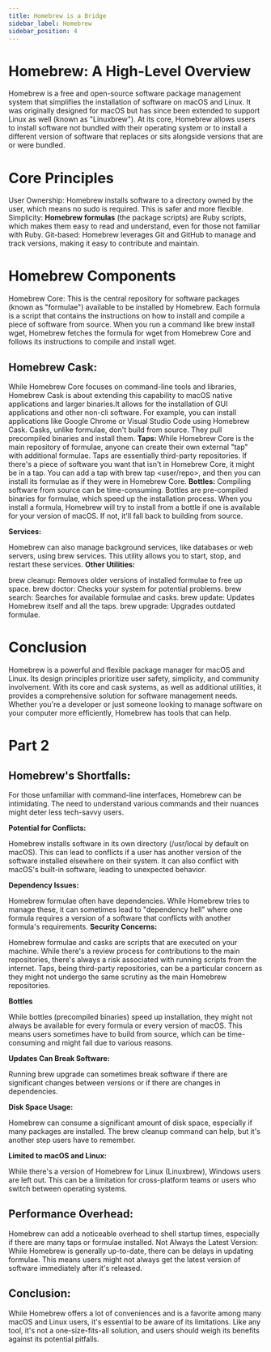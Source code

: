 ```yaml
---
title: Homebrew is a Bridge
sidebar_label: Homebrew
sidebar_position: 4
---
```




# Homebrew: A High-Level Overview

Homebrew is a free and open-source software package management system that simplifies the installation of software on macOS and Linux. It was originally designed for macOS but has since been extended to support Linux as well (known as "Linuxbrew").
At its core, Homebrew allows users to install software not bundled with their operating system or to install a different version of software that replaces or sits alongside versions that are or were bundled.

# Core Principles

User Ownership: Homebrew installs software to a directory owned by the user, which means no sudo is required. This is safer and more flexible. Simplicity: **Homebrew formulas**  (the package scripts) are Ruby scripts, which makes them easy to read and understand, even for those not familiar with Ruby.
Git-based: 
Homebrew leverages Git and GitHub to manage and track versions, making it easy to contribute and maintain.
# Homebrew Components
Homebrew Core:
This is the central repository for software packages (known as "formulae") available to be installed by Homebrew.
Each formula is a script that contains the instructions on how to install and compile a piece of software from source.
When you run a command like brew install wget, Homebrew fetches the formula for wget from Homebrew Core and follows its instructions to compile and install wget.

## Homebrew Cask:
While Homebrew Core focuses on command-line tools and libraries, Homebrew Cask is about extending this capability to macOS native applications and larger binaries.It allows for the installation of GUI applications and other non-cli software.
For example, you can install applications like Google Chrome or Visual Studio Code using Homebrew Cask.
Casks, unlike formulae, don't build from source. They pull precompiled binaries and install them.
**Taps:**
While Homebrew Core is the main repository of formulae, anyone can create their own external "tap" with additional formulae.
Taps are essentially third-party repositories. If there's a piece of software you want that isn't in Homebrew Core, it might be in a tap. You can add a tap with brew tap <user/repo>, and then you can install its formulae as if they were in Homebrew Core.
**Bottles:**
Compiling software from source can be time-consuming. Bottles are pre-compiled binaries for formulae, which speed up the installation process. When you install a formula, Homebrew will try to install from a bottle if one is available for your version of macOS. If not, it'll fall back to building from source.

**Services:**

Homebrew can also manage background services, like databases or web servers, using brew services.
This utility allows you to start, stop, and restart these services.
**Other Utilities:**

brew cleanup: Removes older versions of installed formulae to free up space.
brew doctor: Checks your system for potential problems.
brew search: Searches for available formulae and casks.
brew update: Updates Homebrew itself and all the taps.
brew upgrade: Upgrades outdated formulae.

# Conclusion
Homebrew is a powerful and flexible package manager for macOS and Linux. Its design principles prioritize user safety, simplicity, and community involvement. With its core and cask systems, as well as additional utilities, it provides a comprehensive solution for software management needs. Whether you're a developer or just someone looking to manage software on your computer more efficiently, Homebrew has tools that can help.

 
# Part 2

## Homebrew's Shortfalls:

For those unfamiliar with command-line interfaces, Homebrew can be intimidating. The need to understand various commands and their nuances might deter less tech-savvy users.

**Potential for Conflicts:**

Homebrew installs software in its own directory (/usr/local by default on macOS). This can lead to conflicts if a user has another version of the software installed elsewhere on their system. It can also conflict with macOS's built-in software, leading to unexpected behavior.

**Dependency Issues:**

Homebrew formulae often have dependencies. While Homebrew tries to manage these, it can sometimes lead to "dependency hell" where one formula requires a version of a software that conflicts with another formula's requirements.
**Security Concerns:**

Homebrew formulae and casks are scripts that are executed on your machine. While there's a review process for contributions to the main repositories, there's always a risk associated with running scripts from the internet.
Taps, being third-party repositories, can be a particular concern as they might not undergo the same scrutiny as the main Homebrew repositories.

**Bottles** 

While bottles (precompiled binaries) speed up installation, they might not always be available for every formula or every version of macOS. This means users sometimes have to build from source, which can be time-consuming and might fail due to various reasons.

**Updates Can Break Software:**

Running brew upgrade can sometimes break software if there are significant changes between versions or if there are changes in dependencies.

**Disk Space Usage:**

Homebrew can consume a significant amount of disk space, especially if many packages are installed. The brew cleanup command can help, but it's another step users have to remember.

**Limited to macOS and Linux:**

While there's a version of Homebrew for Linux (Linuxbrew), Windows users are left out. This can be a limitation for cross-platform teams or users who switch between operating systems.

## Performance Overhead:

Homebrew can add a noticeable overhead to shell startup times, especially if there are many taps or formulae installed.
Not Always the Latest Version:
While Homebrew is generally up-to-date, there can be delays in updating formulae. This means users might not always get the latest version of software immediately after it's released.

## Conclusion:

While Homebrew offers a lot of conveniences and is a favorite among many macOS and Linux users, it's essential to be aware of its limitations. Like any tool, it's not a one-size-fits-all solution, and users should weigh its benefits against its potential pitfalls.

